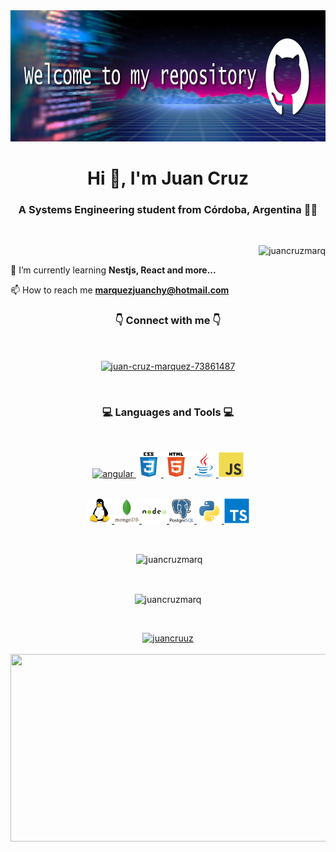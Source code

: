 <img src="./welcome.png" width="1028" height="210"/>

<h1 align="center">Hi 👋, I'm Juan Cruz</h1>
<h3 align="center">A Systems Engineering student from Córdoba, Argentina 👨‍💻</h3>

<div align="center">
<br>
<p align="right"> <img src="https://komarev.com/ghpvc/?username=juancruzmarq&label=Profile%20views&color=e42fd5&style=flat" alt="juancruzmarq" /> </p> </p>
</div>

🌱 I’m currently learning **Nestjs, React and more...**

📫 How to reach me **marquezjuanchy@hotmail.com**


<h3 align="center"> 👇 Connect with me 👇 </h3>
<br>
<p align="center">
<a href="https://linkedin.com/in/juan-cruz-marquez-73861487" target="blank"><img align="center" src="https://raw.githubusercontent.com/rahuldkjain/github-profile-readme-generator/master/src/images/icons/Social/linked-in-alt.svg" alt="juan-cruz-marquez-73861487" height="30" width="40" /></a>
</p>
<br>

<h3 align="center">💻 Languages and Tools 💻</h3>
<br>
<p align="center"> 
<a href="https://angular.io" target="_blank" rel="noreferrer"> 
<img src="https://angular.io/assets/images/logos/angular/angular.svg" alt="angular" width="40" height="40"/> </a>
 <a href="https://www.w3schools.com/css/" target="_blank" rel="noreferrer"> <img src="https://raw.githubusercontent.com/devicons/devicon/master/icons/css3/css3-original-wordmark.svg" alt="css3" width="40" height="40"/> </a> <a href="https://www.w3.org/html/" target="_blank" rel="noreferrer"> <img src="https://raw.githubusercontent.com/devicons/devicon/master/icons/html5/html5-original-wordmark.svg" alt="html5" width="40" height="40"/> </a> <a href="https://www.java.com" target="_blank" rel="noreferrer"> <img src="https://raw.githubusercontent.com/devicons/devicon/master/icons/java/java-original.svg" alt="java" width="40" height="40"/> </a> <a href="https://developer.mozilla.org/en-US/docs/Web/JavaScript" target="_blank" rel="noreferrer"> <img src="https://raw.githubusercontent.com/devicons/devicon/master/icons/javascript/javascript-original.svg" alt="javascript" width="40" height="40"/> </a> </p>
 <p align="center">
 <br>
 <a href="https://www.linux.org/" target="_blank" rel="noreferrer"> <img src="https://raw.githubusercontent.com/devicons/devicon/master/icons/linux/linux-original.svg" alt="linux" width="40" height="40"/> </a> <a href="https://www.mongodb.com/" target="_blank" rel="noreferrer"> <img src="https://raw.githubusercontent.com/devicons/devicon/master/icons/mongodb/mongodb-original-wordmark.svg" alt="mongodb" width="40" height="40"/> </a> <a href="https://nodejs.org" target="_blank" rel="noreferrer"> <img src="https://raw.githubusercontent.com/devicons/devicon/master/icons/nodejs/nodejs-original-wordmark.svg" alt="nodejs" width="40" height="40"/> </a>  </a> <a href="https://www.postgresql.org" target="_blank" rel="noreferrer"> <img src="https://raw.githubusercontent.com/devicons/devicon/master/icons/postgresql/postgresql-original-wordmark.svg" alt="postgresql" width="40" height="40"/> </a> <a href="https://www.python.org" target="_blank" rel="noreferrer"> <img src="https://raw.githubusercontent.com/devicons/devicon/master/icons/python/python-original.svg" alt="python" width="40" height="40"/> </a> <a href="https://www.typescriptlang.org/" target="_blank" rel="noreferrer"> <img src="https://raw.githubusercontent.com/devicons/devicon/master/icons/typescript/typescript-original.svg" alt="typescript" width="40" height="40"/> </a> </p>
<br>
<div align="center">
<p>&nbsp;<img align="center" src="https://github-readme-stats.vercel.app/api?username=juancruzmarq&show_icons=true&locale=en" alt="juancruzmarq" /></p>
<br>
<p><img align="center" src="https://github-readme-streak-stats.herokuapp.com/?user=juancruzmarq&" alt="juancruzmarq" /></p>
</div>
<br>
<p align="center"> <a href="https://twitter.com/juancruuz" target="blank"><img src="https://img.shields.io/twitter/follow/juancruuz?logo=twitter&style=for-the-badge" alt="juancruuz" /></a>
<br>
<br>
<img src="https://media.giphy.com/media/35pTQFiy14OeA/giphy.gif" width="700" height="300"/>
